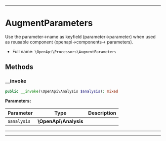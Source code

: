 ***

# AugmentParameters

Use the parameter->name as keyfield (parameter->parameter) when used as reusable component (openapi->components->
parameters).

* Full name: `\OpenApi\Processors\AugmentParameters`

## Methods

### __invoke

```php
public __invoke(\OpenApi\Analysis $analysis): mixed
```

**Parameters:**

| Parameter | Type | Description |
|-----------|------|-------------|
| `$analysis` | **\OpenApi\Analysis** |  |

***


***

